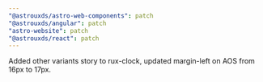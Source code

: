 ```yaml
---
"@astrouxds/astro-web-components": patch
"@astrouxds/angular": patch
"astro-website": patch
"@astrouxds/react": patch
---
```


Added other variants story to rux-clock, updated margin-left on AOS from 16px to 17px.
